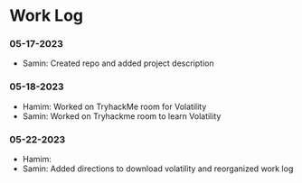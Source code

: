 # Work Log

### 05-17-2023
- Samin: Created repo and added project description

### 05-18-2023
- Hamim: Worked on TryhackMe room for Volatility
- Samin: Worked on Tryhackme room to learn Volatility

### 05-22-2023
- Hamim: 
- Samin: Added directions to download volatility and reorganized work log
